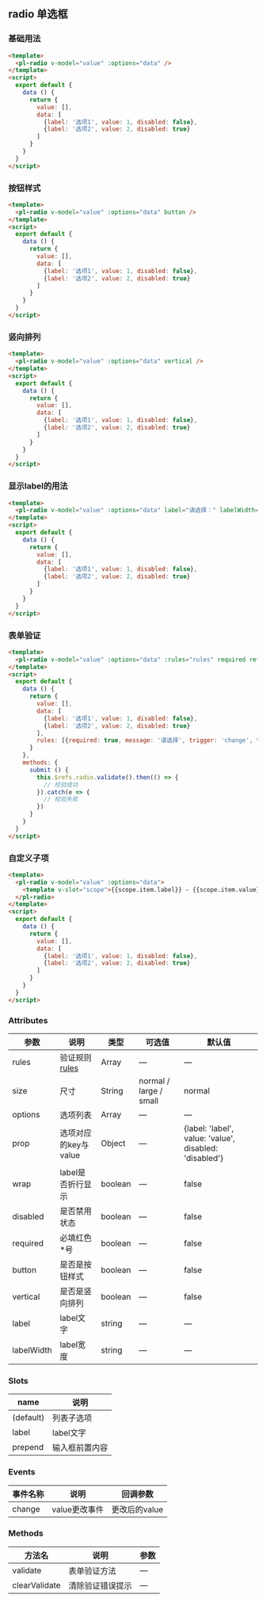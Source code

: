 ## radio 单选框

### 基础用法

```html
<template>
  <pl-radio v-model="value" :options="data" />
</template>
<script>
  export default {
    data () {
      return {
        value: [],
        data: [
          {label: '选项1', value: 1, disabled: false},
          {label: '选项2', value: 2, disabled: true}
        ]
      }
    }
  }
</script>
```

### 按钮样式

```html
<template>
  <pl-radio v-model="value" :options="data" button />
</template>
<script>
  export default {
    data () {
      return {
        value: [],
        data: [
          {label: '选项1', value: 1, disabled: false},
          {label: '选项2', value: 2, disabled: true}
        ]
      }
    }
  }
</script>
```

### 竖向排列

```html
<template>
  <pl-radio v-model="value" :options="data" vertical />
</template>
<script>
  export default {
    data () {
      return {
        value: [],
        data: [
          {label: '选项1', value: 1, disabled: false},
          {label: '选项2', value: 2, disabled: true}
        ]
      }
    }
  }
</script>
```


### 显示label的用法

```html
<template>
  <pl-radio v-model="value" :options="data" label="请选择：" labelWidth="5em" />
</template>
<script>
  export default {
    data () {
      return {
        value: [],
        data: [
          {label: '选项1', value: 1, disabled: false},
          {label: '选项2', value: 2, disabled: true}
        ]
      }
    }
  }
</script>
```


### 表单验证

```html
<template>
  <pl-radio v-model="value" :options="data" :rules="rules" required ref="radio" />
</template>
<script>
  export default {
    data () {
      return {
        value: [],
        data: [
          {label: '选项1', value: 1, disabled: false},
          {label: '选项2', value: 2, disabled: true}
        ],
        rules: [{required: true, message: '请选择', trigger: 'change', type: 'number'}]
      }
    },
    methods: {
      submit () {
        this.$refs.radio.validate().then(() => {
          // 校验成功
        }).catch(e => {
          // 校验失败
        })
      }
    }
  }
</script>
```


### 自定义子项

```html
<template>
  <pl-radio v-model="value" :options="data">
    <template v-slot="scope">{{scope.item.label}} - {{scope.item.value}}</template>
  </pl-radio>
</template>
<script>
  export default {
    data () {
      return {
        value: [],
        data: [
          {label: '选项1', value: 1, disabled: false},
          {label: '选项2', value: 2, disabled: true}
        ]
      }
    }
  }
</script>
```


### Attributes
| 参数      | 说明    | 类型      | 可选值       | 默认值   |
|---------- |-------- |---------- |-------------  |-------- |
| rules      | 验证规则 [rules](https://github.com/yiminghe/async-validator)  | Array  | —            |   —     |
| size       | 尺寸  | String    | normal / large / small   |  normal    |
| options    | 选项列表   | Array    | — | —   |
| prop       | 选项对应的key与value   | Object    | — | {label: 'label', value: 'value', disabled: 'disabled'}   |
| wrap       | label是否折行显示  | boolean   | —   | false   |
| disabled  | 是否禁用状态    | boolean   | —   | false   |
| required   | 必填红色*号    | boolean   | —   | false   |
| button     | 是否是按钮样式    | boolean   | —   | false   |
| vertical   | 是否是竖向排列    | boolean   | —   | false   |
| label      | label文字    | string   | —   | —   |
| labelWidth | label宽度    | string   | —   | —   |


### Slots
| name      | 说明    |
|---------- |-------- |
| (default)     |   列表子选项   |
| label     |   label文字   |
| prepend   |   输入框前置内容  |

### Events
| 事件名称      | 说明    | 回调参数      |
|---------- |-------- |---------- |
| change     |   value更改事件   | 更改后的value |

### Methods
| 方法名 | 说明 | 参数 |
| ---- | ---- | ---- |
| validate | 表单验证方法 | — |
| clearValidate | 清除验证错误提示 | — |
